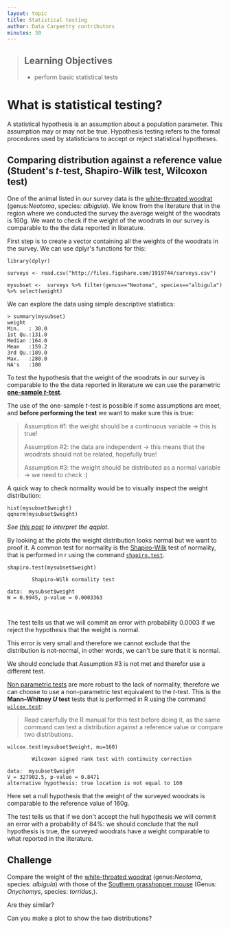 ```yaml
---
layout: topic
title: Statistical testing
author: Data Carpentry contributors
minutes: 30
---
```

> ## Learning Objectives
>
> *   perform basic statistical tests


# What is statistical testing?

A statistical hypothesis is an assumption about a population parameter. This assumption may or may not be true. Hypothesis testing refers to the formal procedures used by statisticians to accept or reject statistical hypotheses.

## Comparing distribution against a reference value (Student's *t*-test, Shapiro-Wilk test,  Wilcoxon test)


One of the animal listed in our survey data is the [white-throated woodrat](http://wildnatureimages.org/sitebuildercontent/sitebuilderpictures/white-throated_woodrat_21738.jpg) (genus:*Neotoma*, species: *albigula*). We know from the literature that in the region where we conducted the survey the average weight of the woodrats is 160g. We want to check if the weight of the woodrats in our survey is comparable to the the data reported in literature.

First step is to create a vector containing all the weights of the woodrats in the survey. We can use dplyr's functions for this:  

```
library(dplyr)

surveys <- read.csv("http://files.figshare.com/1919744/surveys.csv")

mysubset <-  surveys %>% filter(genus=="Neotoma", species=="albigula") %>% select(weight)

```
We can explore the data using simple descriptive statistics:

```
> summary(mysubset)
weight     
Min.   : 30.0  
1st Qu.:131.0  
Median :164.0  
Mean   :159.2  
3rd Qu.:189.0  
Max.   :280.0  
NA's   :100   

```

To test the hypothesis that the weight of the woodrats in our survey is comparable to the the data reported in literature we can use the parametric  [**one-sample *t*-test**](https://en.wikipedia.org/wiki/Student's_t-test).

The use of the one-sample *t*-test is possible if some assumptions are meet, and **before performing the test** we want to make sure this is true:

>Assumption \#1: the weight should be a continuous variable  -> this is true!
>
> Assumption \#2: the  data are independent -> this means that the woodrats should not be related, hopefully true!
>
>Assumption \#3: the weight should be  distributed as a normal variable -> we need to check :)

A quick way to check normality would be to visually inspect the weight distribution:

```
hist(mysubset$weight)
qqnorm(mysubset$weight)

```
*See [this post](http://stats.stackexchange.com/questions/101274/how-to-interpret-a-qq-plot) to interpret the qqplot.*

By looking at the plots the weight distribution looks normal but we want to proof it. A common test for normality is the [Shapiro-Wilk](https://en.wikipedia.org/wiki/Shapiro%E2%80%93Wilk_test) test of normality, that is performed in r using the command [`shapiro.test`](https://stat.ethz.ch/R-manual/R-devel/library/stats/html/shapiro.test.html).

```
shapiro.test(mysubset$weight)

        Shapiro-Wilk normality test

data:  mysubset$weight
W = 0.9945, p-value = 0.0003363



```
The test tells us that we will commit an error with probability 0.0003 if we reject the hypothesis that the weight is normal.

This error is very small and therefore we cannot exclude that the distribution is not-normal, in other words, we can't be sure that it is normal.

We should conclude that Assumption \#3 is not met and therefor use a different test.

[Non parametric tests](https://en.wikipedia.org/wiki/Nonparametric_statistics) are more robust to the lack of normality, therefore we can choose to use a non-parametric test equivalent to the *t*-test. This is the **Mann–Whitney *U* test** tests that is performed in R using the command [`wilcox.test`](https://en.wikipedia.org/wiki/Mann%E2%80%93Whitney_U_test):

>Read carerfully the R manual for this test before doing it, as the same command can test a distribution against a reference value or  compare two distributions.

```
wilcox.test(mysubset$weight, mu=160)

        Wilcoxon signed rank test with continuity correction

data:  mysubset$weight
V = 327902.5, p-value = 0.8471
alternative hypothesis: true location is not equal to 160
```

Here set a null hypothesis that the weight of the surveyed woodrats is comparable to the reference value of 160g.

The test tells us that if we don't accept the hull hypothesis we will commit an error with a probability of 84%: we should conclude that the null hypothesis is true, the surveyed woodrats have a weight comparable to what reported in the literature.



## Challenge

Compare the weight of the  [white-throated woodrat](http://wildnatureimages.org/sitebuildercontent/sitebuilderpictures/white-throated_woodrat_21738.jpg) (genus:*Neotoma*, species: *albigula*)  with those of the [Southern grasshopper mouse](http://www.mammalogy.org/uploads/imagecache/library_image/library/1170.jpg) (Genus: *Onychomys*, species: *torridus*,).

Are they similar?

Can you make a plot to show the two distributions?
